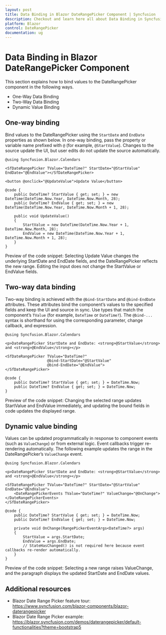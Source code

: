 ```yaml
---
layout: post
title: Data Binding in Blazor DateRangePicker Component | Syncfusion
description: Checkout and learn here all about Data Binding in Syncfusion Blazor DateRangePicker component and more.
platform: Blazor
control: DateRangePicker
documentation: ug
---
```


# Data Binding in Blazor DateRangePicker Component

This section explains how to bind values to the DateRangePicker component in the following ways.

- One-Way Data Binding
- Two-Way Data Binding
- Dynamic Value Binding

## One-way binding

Bind values to the DateRangePicker using the `StartDate` and `EndDate` properties as shown below. In one-way binding, pass the property or variable name prefixed with `@` (for example, `@StartValue`). Changes to the source update the UI, but user edits do not update the source automatically.

```cshtml
@using Syncfusion.Blazor.Calendars

<SfDateRangePicker TValue="DateTime?" StartDate="@StartValue" EndDate="@EndValue"></SfDateRangePicker>

<button @onclick="@UpdateValue">Update Value</button>

@code {
    public DateTime? StartValue { get; set; } = new DateTime(DateTime.Now.Year, DateTime.Now.Month, 28);
    public DateTime? EndValue { get; set; } = new DateTime(DateTime.Now.Year, DateTime.Now.Month + 1, 28);

    public void UpdateValue()
    {
        StartValue = new DateTime(DateTime.Now.Year + 1, DateTime.Now.Month, 28);
        EndValue = new DateTime(DateTime.Now.Year + 1, DateTime.Now.Month + 1, 28);
    }
}
```

Preview of the code snippet: Selecting Update Value changes the underlying StartDate and EndDate fields, and the DateRangePicker reflects the new range. Editing the input does not change the StartValue or EndValue fields.

## Two-way data binding

Two-way binding is achieved with the `@bind-StartDate` and `@bind-EndDate` attributes. These attributes bind the component’s values to the specified fields and keep the UI and source in sync. Use types that match the component’s `TValue` (for example, `DateTime` or `DateTime?`). The `@bind-...` syntax is shorthand for using the corresponding parameter, change callback, and expression.

```cshtml
@using Syncfusion.Blazor.Calendars

<p>DateRangePicker StartDate and EndDate: <strong>@StartValue</strong> and <strong>@EndValue</strong></p>

<SfDateRangePicker TValue="DateTime?"
                   @bind-StartDate="@StartValue"
                   @bind-EndDate="@EndValue">
</SfDateRangePicker>

@code {
    public DateTime? StartValue { get; set; } = DateTime.Now;
    public DateTime? EndValue { get; set; } = DateTime.Now;
}
```

Preview of the code snippet: Changing the selected range updates StartValue and EndValue immediately, and updating the bound fields in code updates the displayed range.

## Dynamic value binding

Values can be updated programmatically in response to component events (such as `ValueChange`) or from external logic. Event callbacks trigger re-rendering automatically. The following example updates the range in the DateRangePicker’s `ValueChange` event.

```cshtml
@using Syncfusion.Blazor.Calendars

<p>DateRangePicker StartDate and EndDate: <strong>@StartValue</strong> and <strong>@EndValue</strong></p>

<SfDateRangePicker TValue="DateTime?" StartDate="@StartValue" EndDate="@EndValue">
    <DateRangePickerEvents TValue="DateTime?" ValueChange="@OnChange"></DateRangePickerEvents>
</SfDateRangePicker>

@code {
    public DateTime? StartValue { get; set; } = DateTime.Now;
    public DateTime? EndValue { get; set; } = DateTime.Now;

    private void OnChange(RangePickerEventArgs<DateTime?> args)
    {
        StartValue = args.StartDate;
        EndValue = args.EndDate;
        // StateHasChanged() is not required here because event callbacks re-render automatically.
    }
}
```

Preview of the code snippet: Selecting a new range raises ValueChange, and the paragraph displays the updated StartDate and EndDate values.

## Additional resources

- Blazor Date Range Picker feature tour: https://www.syncfusion.com/blazor-components/blazor-daterangepicker
- Blazor Date Range Picker example: https://blazor.syncfusion.com/demos/daterangepicker/default-functionalities?theme=bootstrap5